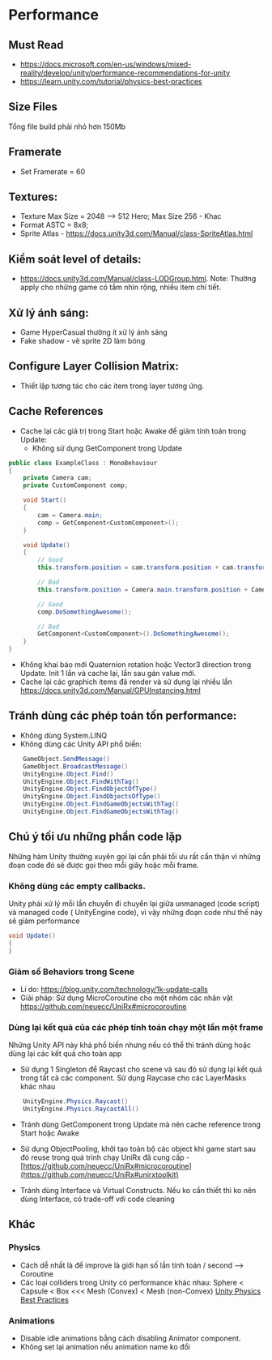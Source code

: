 # Performance
## Must Read
- https://docs.microsoft.com/en-us/windows/mixed-reality/develop/unity/performance-recommendations-for-unity
- https://learn.unity.com/tutorial/physics-best-practices


## Size Files
Tổng file build phải nhỏ hơn 150Mb

## Framerate
- Set Framerate = 60

## Textures:
- Texture Max Size = 2048 --> 512 Hero; Max Size 256 - Khac
- Format ASTC = 8x8; 
- Sprite Atlas - https://docs.unity3d.com/Manual/class-SpriteAtlas.html


## Kiểm soát level of details:
- https://docs.unity3d.com/Manual/class-LODGroup.html. Note: Thường apply cho những game có tầm nhìn rộng, nhiều item chi tiết.


## Xử lý ánh sáng:
- Game HyperCasual thường ít xử lý ánh sáng
- Fake shadow - vẽ sprite 2D làm bóng

## Configure Layer Collision Matrix:
- Thiết lập tương tác cho các item trong layer tương ứng.

## Cache References
- Cache lại các giá trị trong Start hoặc Awake để giảm tính toán trong Update:
  - Không sử dụng GetComponent trong Update

```cs
public class ExampleClass : MonoBehaviour
{
    private Camera cam;
    private CustomComponent comp;

    void Start() 
    {
        cam = Camera.main;
        comp = GetComponent<CustomComponent>();
    }

    void Update()
    {
        // Good
        this.transform.position = cam.transform.position + cam.transform.forward * 10.0f;

        // Bad
        this.transform.position = Camera.main.transform.position + Camera.main.transform.forward * 10.0f;

        // Good
        comp.DoSomethingAwesome();

        // Bad
        GetComponent<CustomComponent>().DoSomethingAwesome();
    }
}
```

- Không khai báo mới Quaternion rotation hoặc Vector3 direction trong Update. Init 1 lần và cache lại, lần sau gán value mới.
- Cache lại các graphich items đã render và sử dụng lại nhiều lần https://docs.unity3d.com/Manual/GPUInstancing.html


## Tránh dùng các phép toán tốn performance:
- Không dùng System.LINQ
- Không dùng các Unity API phổ biến:
```cs
    GameObject.SendMessage()
    GameObject.BroadcastMessage()
    UnityEngine.Object.Find()
    UnityEngine.Object.FindWithTag()
    UnityEngine.Object.FindObjectOfType()
    UnityEngine.Object.FindObjectsOfType()
    UnityEngine.Object.FindGameObjectsWithTag()
    UnityEngine.Object.FindGameObjectsWithTag()
```

## Chú ý tối ưu những phần code lặp
Những hàm Unity thường xuyên gọi lại cần phải tối ưu rất cẩn thận vì những đoạn code đó sẽ được gọi theo mỗi giây hoặc mỗi frame.

### Không dùng các empty callbacks. 

Unity phải xử lý mỗi lần chuyển đi chuyển lại giữa unmanaged (code script) và managed code ( UnityEngine code), vì vậy những đoạn code như thế này sẽ giảm performance

```cs
void Update()
{
}
```
### Giảm số Behaviors trong Scene

- Lí do: https://blog.unity.com/technology/1k-update-calls
- Giải pháp: Sử dụng MicroCoroutine cho một nhóm các nhân vật https://github.com/neuecc/UniRx#microcoroutine


### Dùng lại kết quả của các phép tính toán chạy một lần một frame

Những Unity API này khá phổ biến nhưng nếu có thể thì tránh dùng hoặc dùng lại các kết quả cho toàn app  
- Sử dụng 1 Singleton để Raycast cho scene và sau đó sử dụng lại kết quả trong tất cả các component. Sử dụng Raycase cho các LayerMasks khác nhau

```cs
    UnityEngine.Physics.Raycast()
    UnityEngine.Physics.RaycastAll()
```
- Tránh dùng GetComponent trong Update mà nên cache reference trong Start hoặc Awake

- Sử dụng ObjectPooling, khởi tạo toàn bộ các object khi game start sau đó reuse trong quá trình chạy
    UniRx đã cung cấp - [https://github.com/neuecc/UniRx#microcoroutine](https://github.com/neuecc/UniRx#unirxtoolkit)

- Tránh dùng Interface và Virtual Constructs. Nếu ko cần thiết thì ko nên dùng Interface, có trade-off với code cleaning

## Khác

### Physics
- Cách dễ nhất là để improve là giới hạn số lần tính toán / second --> Coroutine
- Các loại colliders trong Unity có performance khác nhau: Sphere < Capsule < Box <<< Mesh (Convex) < Mesh (non-Convex)  [Unity Physics Best Practices](https://learn.unity.com/tutorial/physics-best-practices?uv=4.x)
### Animations
- Disable idle animations bằng cách disabling Animator component. 
- Không set lại animation nếu animation name ko đổi
